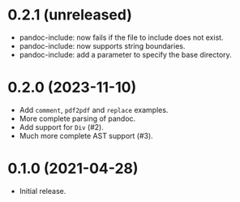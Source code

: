0.2.1 (unreleased)
=====

- pandoc-include: now fails if the file to include does not exist.
- pandoc-include: now supports string boundaries.
- pandoc-include: add a parameter to specify the base directory.

0.2.0 (2023-11-10)
=====

- Add `comment`, `pdf2pdf` and `replace` examples.
- More complete parsing of pandoc.
- Add support for `Div` (#2).
- Much more complete AST support (#3).

0.1.0 (2021-04-28)
=====

- Initial release.
